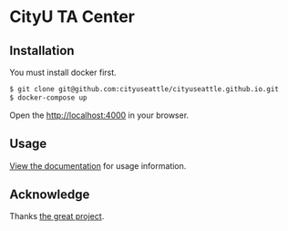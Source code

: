 # CityU TA Center

## Installation

You must install docker first.

```bash
$ git clone git@github.com:cityuseattle/cityuseattle.github.io.git
$ docker-compose up
```

Open the <http://localhost:4000> in your browser.

## Usage

[View the documentation](https://pmarsceill.github.io/just-the-docs/) for usage information.

## Acknowledge

Thanks [the great project](https://pmarsceill.github.io/just-the-docs/).
